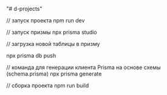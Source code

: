 "# d-projects" 

// запуск проекта
npm run dev

// запуск призмы
npx prisma studio 

// загрузка новой таблицы в призму

npx prisma db push

// команда для генерации клиента Prisma на основе схемы (schema.prisma)
npx prisma generate

// сборка проекта 
npm run build